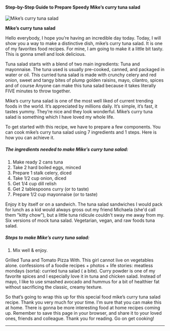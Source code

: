             

#### Step-by-Step Guide to Prepare Speedy Mike’s curry tuna salad

![Mike’s curry tuna salad](https://img-global.cpcdn.com/recipes/5c771a93fa4345b0/751x532cq70/mikes-curry-tuna-salad-recipe-main-photo.jpg)

**Mike’s curry tuna salad**

Hello everybody, I hope you’re having an incredible day today. Today, I will show you a way to make a distinctive dish, mike’s curry tuna salad. It is one of my favorites food recipes. For mine, I am going to make it a little bit tasty. This is gonna smell and look delicious.

Tuna salad starts with a blend of two main ingredients: Tuna and mayonnaise. The tuna used is usually pre-cooked, canned, and packaged in water or oil. This curried tuna salad is made with crunchy celery and red onion, sweet and tangy bites of plump golden raisins, mayo, cilantro, spices and of course Anyone can make this tuna salad because it takes literally FIVE minutes to throw together.

Mike’s curry tuna salad is one of the most well liked of current trending foods in the world. It’s appreciated by millions daily. It’s simple, it’s fast, it tastes yummy. They’re nice and they look wonderful. Mike’s curry tuna salad is something which I have loved my whole life.

To get started with this recipe, we have to prepare a few components. You can cook mike’s curry tuna salad using 7 ingredients and 1 steps. Here is how you can achieve it.

##### The ingredients needed to make Mike’s curry tuna salad:

1.  Make ready 2 cans tuna
2.  Take 2 hard boiled eggs, minced
3.  Prepare 1 stalk celery, diced
4.  Take 1/2 cup onion, diced
5.  Get 1/4 cup dill relish
6.  Get 2 tablespoons curry (or to taste)
7.  Prepare 1/2 cup mayonnaise (or to taste)

Enjoy it by itself or on a sandwich. The tuna salad sandwiches I would pack for lunch as a kid would always gross out my friend Michaela (she'd call them "kitty chow"), but a little tuna ridicule couldn't sway me away from my. Six versions of mock tuna salad. Vegetarian, vegan, and raw foods tuna salad.

##### Steps to make Mike’s curry tuna salad:

1.  Mix well & enjoy.

Grilled Tuna and Tomato Pizza With. This girl cannot live on vegetables alone. confessions of a foodie recipes + photos + life stories: meatless mondays (sorta): curried tuna salad ( a bite). Curry powder is one of my favorite spices and I especially love it in tuna and chicken salad. Instead of mayo, I like to use smashed avocado and hummus for a bit of healthier fat without sacrificing the classic, creamy texture.

So that’s going to wrap this up for this special food mike’s curry tuna salad recipe. Thank you very much for your time. I’m sure that you can make this at home. There is gonna be more interesting food at home recipes coming up. Remember to save this page in your browser, and share it to your loved ones, friends and colleague. Thank you for reading. Go on get cooking!

* * *